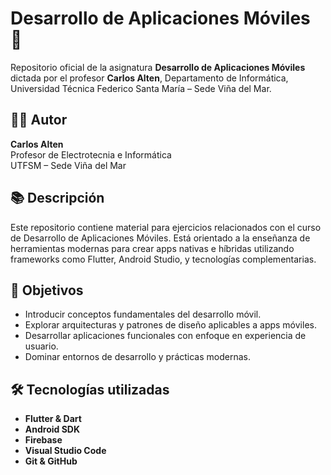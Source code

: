 # Desarrollo de Aplicaciones Móviles 📱

Repositorio oficial de la asignatura **Desarrollo de Aplicaciones Móviles** dictada por el profesor **Carlos Alten**, Departamento de Informática, Universidad Técnica Federico Santa María – Sede Viña del Mar.

## 🧑‍🏫 Autor

**Carlos Alten**  
Profesor de Electrotecnia e Informática  
UTFSM – Sede Viña del Mar

## 📚 Descripción

Este repositorio contiene material para ejercicios relacionados con el curso de Desarrollo de Aplicaciones Móviles. Está orientado a la enseñanza de herramientas modernas para crear apps nativas e híbridas utilizando frameworks como Flutter, Android Studio, y tecnologías complementarias.

## 🧠 Objetivos

- Introducir conceptos fundamentales del desarrollo móvil.
- Explorar arquitecturas y patrones de diseño aplicables a apps móviles.
- Desarrollar aplicaciones funcionales con enfoque en experiencia de usuario.
- Dominar entornos de desarrollo y prácticas modernas.

## 🛠️ Tecnologías utilizadas

- **Flutter & Dart**
- **Android SDK**
- **Firebase**
- **Visual Studio Code**
- **Git & GitHub**
